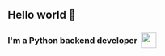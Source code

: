 ## Hello world 👋

<h3 style="display: flex; align-items: center; gap: 8px;">
    <span>I'm a Python backend developer</span>
    <img src="https://images.icon-icons.com/112/PNG/512/python_18894.png" height="30" width="30">
</h3>